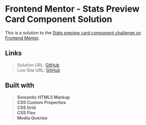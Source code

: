 # Frontend Mentor - Stats Preview Card Component Solution

This is a solution to the [Stats preview card component challenge on Frontend Mentor](https://www.frontendmentor.io/challenges/stats-preview-card-component-8JqbgoU62).

## Links

> Solution URL: [GitHub](https://github.com/hiofabien/age-calculator-app)  
> Live Site URL: [GitHub](https://hiofabien.github.io/age-calculator-app)

## Built with

> **Semantic HTML5 Markup  
> CSS Custom Properties  
> CSS Grid  
> CSS Flex  
> Media Queries**